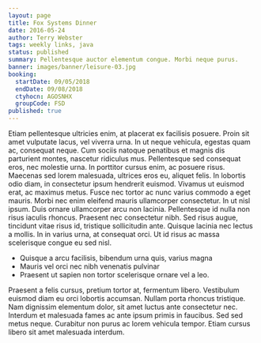 ```yaml
---
layout: page
title: Fox Systems Dinner
date: 2016-05-24
author: Terry Webster
tags: weekly links, java
status: published
summary: Pellentesque auctor elementum congue. Morbi neque purus.
banner: images/banner/leisure-03.jpg
booking:
  startDate: 09/05/2018
  endDate: 09/08/2018
  ctyhocn: AGOSNHX
  groupCode: FSD
published: true
---
```

Etiam pellentesque ultricies enim, at placerat ex facilisis posuere. Proin sit amet vulputate lacus, vel viverra urna. In ut neque vehicula, egestas quam ac, consequat neque. Cum sociis natoque penatibus et magnis dis parturient montes, nascetur ridiculus mus. Pellentesque sed consequat eros, nec molestie urna. In porttitor cursus enim, ac posuere risus. Maecenas sed lorem malesuada, ultrices eros eu, aliquet felis. In lobortis odio diam, in consectetur ipsum hendrerit euismod. Vivamus ut euismod erat, ac maximus metus. Fusce nec tortor ac nunc varius commodo a eget mauris. Morbi nec enim eleifend mauris ullamcorper consectetur. In ut nisl ipsum.
Duis ornare ullamcorper arcu non lacinia. Pellentesque id nulla non risus iaculis rhoncus. Praesent nec consectetur nibh. Sed risus augue, tincidunt vitae risus id, tristique sollicitudin ante. Quisque lacinia nec lectus a mollis. In in varius urna, at consequat orci. Ut id risus ac massa scelerisque congue eu sed nisl.

* Quisque a arcu facilisis, bibendum urna quis, varius magna
* Mauris vel orci nec nibh venenatis pulvinar
* Praesent ut sapien non tortor scelerisque ornare vel a leo.

Praesent a felis cursus, pretium tortor at, fermentum libero. Vestibulum euismod diam eu orci lobortis accumsan. Nullam porta rhoncus tristique. Nam dignissim elementum dolor, sit amet luctus ante consectetur nec. Interdum et malesuada fames ac ante ipsum primis in faucibus. Sed sed metus neque. Curabitur non purus ac lorem vehicula tempor. Etiam cursus libero sit amet malesuada interdum.
